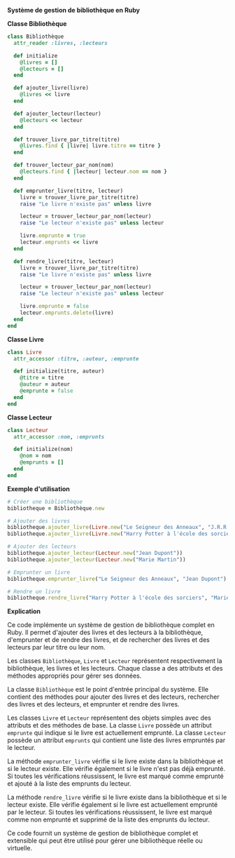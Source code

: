 **Système de gestion de bibliothèque en Ruby**

**Classe Bibliothèque**

```ruby
class Bibliothèque
  attr_reader :livres, :lecteurs

  def initialize
    @livres = []
    @lecteurs = []
  end

  def ajouter_livre(livre)
    @livres << livre
  end

  def ajouter_lecteur(lecteur)
    @lecteurs << lecteur
  end

  def trouver_livre_par_titre(titre)
    @livres.find { |livre| livre.titre == titre }
  end

  def trouver_lecteur_par_nom(nom)
    @lecteurs.find { |lecteur| lecteur.nom == nom }
  end

  def emprunter_livre(titre, lecteur)
    livre = trouver_livre_par_titre(titre)
    raise "Le livre n'existe pas" unless livre

    lecteur = trouver_lecteur_par_nom(lecteur)
    raise "Le lecteur n'existe pas" unless lecteur

    livre.emprunte = true
    lecteur.emprunts << livre
  end

  def rendre_livre(titre, lecteur)
    livre = trouver_livre_par_titre(titre)
    raise "Le livre n'existe pas" unless livre

    lecteur = trouver_lecteur_par_nom(lecteur)
    raise "Le lecteur n'existe pas" unless lecteur

    livre.emprunte = false
    lecteur.emprunts.delete(livre)
  end
end
```

**Classe Livre**

```ruby
class Livre
  attr_accessor :titre, :auteur, :emprunte

  def initialize(titre, auteur)
    @titre = titre
    @auteur = auteur
    @emprunte = false
  end
end
```

**Classe Lecteur**

```ruby
class Lecteur
  attr_accessor :nom, :emprunts

  def initialize(nom)
    @nom = nom
    @emprunts = []
  end
end
```

**Exemple d'utilisation**

```ruby
# Créer une bibliothèque
bibliotheque = Bibliothèque.new

# Ajouter des livres
bibliotheque.ajouter_livre(Livre.new("Le Seigneur des Anneaux", "J.R.R. Tolkien"))
bibliotheque.ajouter_livre(Livre.new("Harry Potter à l'école des sorciers", "J.K. Rowling"))

# Ajouter des lecteurs
bibliotheque.ajouter_lecteur(Lecteur.new("Jean Dupont"))
bibliotheque.ajouter_lecteur(Lecteur.new("Marie Martin"))

# Emprunter un livre
bibliotheque.emprunter_livre("Le Seigneur des Anneaux", "Jean Dupont")

# Rendre un livre
bibliotheque.rendre_livre("Harry Potter à l'école des sorciers", "Marie Martin")
```

**Explication**

Ce code implémente un système de gestion de bibliothèque complet en Ruby. Il permet d'ajouter des livres et des lecteurs à la bibliothèque, d'emprunter et de rendre des livres, et de rechercher des livres et des lecteurs par leur titre ou leur nom.

Les classes `Bibliothèque`, `Livre` et `Lecteur` représentent respectivement la bibliothèque, les livres et les lecteurs. Chaque classe a des attributs et des méthodes appropriés pour gérer ses données.

La classe `Bibliothèque` est le point d'entrée principal du système. Elle contient des méthodes pour ajouter des livres et des lecteurs, rechercher des livres et des lecteurs, et emprunter et rendre des livres.

Les classes `Livre` et `Lecteur` représentent des objets simples avec des attributs et des méthodes de base. La classe `Livre` possède un attribut `emprunte` qui indique si le livre est actuellement emprunté. La classe `Lecteur` possède un attribut `emprunts` qui contient une liste des livres empruntés par le lecteur.

La méthode `emprunter_livre` vérifie si le livre existe dans la bibliothèque et si le lecteur existe. Elle vérifie également si le livre n'est pas déjà emprunté. Si toutes les vérifications réussissent, le livre est marqué comme emprunté et ajouté à la liste des emprunts du lecteur.

La méthode `rendre_livre` vérifie si le livre existe dans la bibliothèque et si le lecteur existe. Elle vérifie également si le livre est actuellement emprunté par le lecteur. Si toutes les vérifications réussissent, le livre est marqué comme non emprunté et supprimé de la liste des emprunts du lecteur.

Ce code fournit un système de gestion de bibliothèque complet et extensible qui peut être utilisé pour gérer une bibliothèque réelle ou virtuelle.